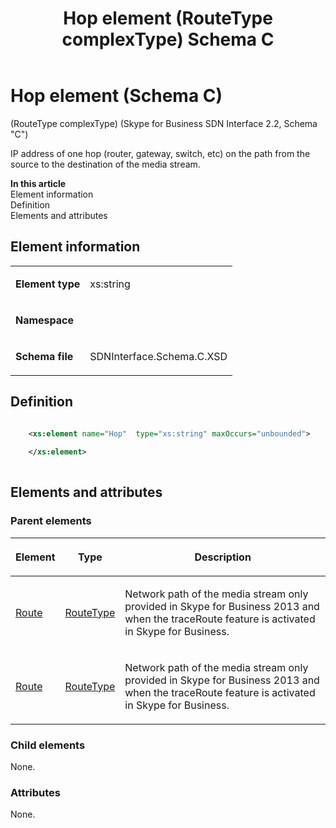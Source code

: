 ﻿---
title: Hop element (RouteType complexType) Schema C
TOCTitle: Hop element
ms:assetid: 086a46d4-2089-311f-452f-53445f6549ef
ms:mtpsurl: https://msdn.microsoft.com/library/Mt404771(v=office.16)
ms:contentKeyID: 68250679
description: IP address of one hop (router, gateway, switch, etc) on the path from the source to the destination of the media stream.
ms.date: 08/24/2015
mtps_version: v=office.16
dev_langs:
- xml
---

# Hop element (Schema C)

(RouteType complexType) (Skype for Business SDN Interface 2.2, Schema "C")

IP address of one hop (router, gateway, switch, etc) on the path from the source to the destination of the media stream.

**In this article**  
Element information  
Definition  
Elements and attributes  

## Element information

<table>

<tbody>
<tr class="odd">
<td><p><strong>Element type</strong></p></td>
<td><p>xs:string</p></td>
</tr>
<tr class="even">
<td><p><strong>Namespace</strong></p></td>
<td><p></p></td>
</tr>
<tr class="odd">
<td><p><strong>Schema file</strong></p></td>
<td><p>SDNInterface.Schema.C.XSD</p></td>
</tr>
</tbody>
</table>


## Definition

```xml

    <xs:element name="Hop"  type="xs:string" maxOccurs="unbounded">
    
    </xs:element>
  
```

## Elements and attributes

### Parent elements

<table>

<thead>
<tr class="header">
<th><p>Element</p></th>
<th><p>Type</p></th>
<th><p>Description</p></th>
</tr>
</thead>
<tbody>
<tr class="odd">
<td><p><a href="route-element-messagetype-complextype-skype-for-business-sdn-interface-2-2-schema-c.md">Route</a></p></td>
<td><p><a href="routetype-complextype-skype-for-business-sdn-interface-2-2-schema-c.md">RouteType</a></p></td>
<td><p>Network path of the media stream only provided in Skype for Business 2013 and when the traceRoute feature is activated in Skype for Business.</p></td>
</tr>
<tr class="even">
<td><p><a href="route-element-qualitytype-complextype-skype-for-business-sdn-interface-2-2-schema-c.md">Route</a></p></td>
<td><p><a href="routetype-complextype-skype-for-business-sdn-interface-2-2-schema-c.md">RouteType</a></p></td>
<td><p>Network path of the media stream only provided in Skype for Business 2013 and when the traceRoute feature is activated in Skype for Business.</p></td>
</tr>
</tbody>
</table>


### Child elements

None.

### Attributes

None.

